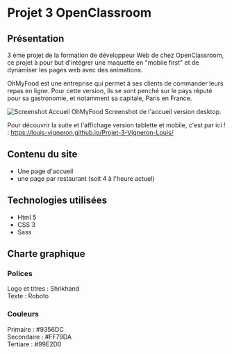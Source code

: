 # Projet 3 OpenClassroom

## Présentation

3 ème projet de la formation de développeur Web de chez OpenClassroom, ce projet à pour but d'intégrer une maquette en "mobile first" et de dynamiser les pages web avec des animations.  
  
OhMyFood est une entreprise qui permet à ses clients de commander leurs repas en ligne. Pour cette version, ils se sont penché sur le pays réputé pour sa gastronomie, et notamment sa capitale, Paris en France.

![Screenshot  Accueil OhMyFood](https://user-images.githubusercontent.com/114060138/194071926-8144ad62-aa7f-4d02-8d36-4e32c9a0f3ed.png)
Screenshot de l'accueil version desktop.  
  
  
Pour découvrir la suite et l'affichage version tablette et mobile, c'est par ici ! : https://louis-vigneron.github.io/Projet-3-Vigneron-Louis/  
 

## Contenu du site 
- Une page d'accueil
- une page par restaurant (soit 4 à l'heure actuel)

## Technologies utilisées

- Html 5  
- CSS 3  
- Sass  

## Charte graphique 

### Polices

Logo et titres : Shrikhand  
Texte : Roboto  

### Couleurs 

Primaire : #9356DC  
Secondaire : #FF79DA  
Tertiare : #99E2D0  
